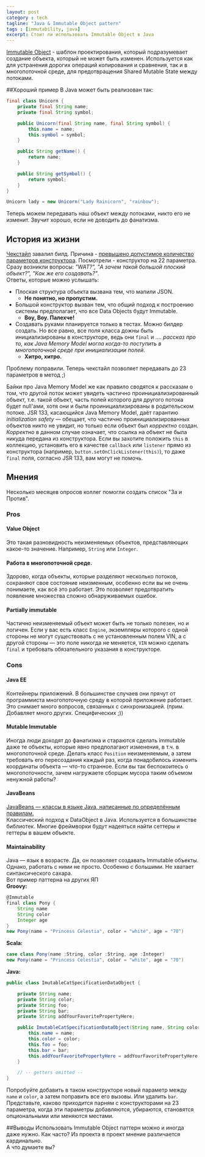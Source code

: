 ```yaml
---
layout: post
category : tech
tagline: "Java & Immutable Object pattern"
tags : [immutability, java]
excerpt: Стоит ли использовать Immutable Object в Java
---
```

[Immutable Object](https://en.wikipedia.org/wiki/Immutable_pattern) - шаблон проектирования, который подразумевает создание объекта, который не может быть изменен. Используется как для устранения дорогих операций копирования и сравнения, так и в многопоточной среде, для предотвращения Shared Mutable State между потоками.  

##Хороший пример
В Java может быть реализован так:

```java
final class Unicorn {
	private final String name;
	private final String symbol;

	public Unicorn(final String name, final String symbol) {
		this.name = name;
		this.symbol = symbol;
	}

	public String getName() {
		return name;
	}

	public String getSymbol() {
		return symbol;
	}
}

Unicorn lady = new Unicorn("Lady Rainicorn", "rainbow");
```

Теперь можем передавать наш объект между потоками, никто его не изменит. Звучит хорошо, если не доводить до фанатизма.

## История из жизни
[Чекстайл](http://checkstyle.sourceforge.net) завалил билд. Причина - [превышено допустимое количество параметров конструктора](http://checkstyle.sourceforge.net/config_sizes.html#ParameterNumber). Посмотрели - конструктор на 22 параметра. Сразу возникли вопросы: *"WAT?", "А зачем такой большой плоский объект?", "Как же его создавать?"*.  
Ответы, которые можно услышать:  
 - Плоская структура объекта вызвана тем, что мапили JSON. 
    - **Не понятно, но пропустим.**   
 - Большой конструктор вызван тем, что общий подход к построению системы предполагает, что все Data Objects будут Immutable. 
    - **Воу, Воу. Палехче!**  
 - Создавать руками планируется только в тестах. Можно билдер создать. Но все равно, все поля класса дожны быть инициализированы в конструкторе, ведь они `final` и .... *рассказ про то, как Java Memory Model могла когда-то поступить в многопоточной среде при инициализации полей*. 
   - **Хитро, хитро.**

Проблему поправили. Теперь чекстайл позволяет передавать до 23 параметров в метод ;)

Байки про Java Memory Model же как правило сводятся к рассказам о том, что другой поток может увидеть частично проинициализированный объект, т.е. такой объект, часть полей которого для другого потока будет null'ами, хотя они и были проинициализированы в родительском потоке. JSR 133, касающийся Java Memory Model, даёт гарантию *initialization safety* — обещает, что частично проинициализированных объектов никто не увидит, но только если объект был *корректно* создан. *Корректно* в данном случае означает, что ссылка на объект не была никуда передана из конструктора. 
Если вы захотите положить ``this`` в коллекцию, установить его в качестве ``callback`` или ``listener`` прямо из конструктора (например, ``button.setOnClickListener(this)``), то даже ``final`` поля, согласно JSR 133, вам могут не помочь.

## Мнения
Несколько месяцев опросов коллег помогли создать список "За и Против". 
### Pros
#### Value Object
Это такая разновидность неизменяемых объектов, представляющих какое-то значение. Например, ``String`` или ``Integer``.
#### Работа в многопоточной среде. 
Здорово, когда объекты, которые разделяют несколько потоков, сохраняют свое состояние неизменным, особенно если вы не очень понимаете, как всё это работает. Это позволяет предотвратить появление множества сложно обнаруживаемых ошибок.
#### Partially immutable
Частично неизменяемый объект может быть не только полезен, но и логичен. Если у вас есть класс ``Engine``, экземпляры которого с одной стороны не могут существовать с не установленным полем VIN, а с другой стороны — это поле никогда не меняется, ``VIN`` можно сделать ``final`` и требовать обязательного указания в конструкторе.
### Cons
#### Java EE
Контейнеры приложений. В большинстве случаев они прячут от программиста многопоточную среду в которой приложение работает. Это снимает много вопросов, связанных с синхронизацией. (прим. Добавляет много других. Специфических ;))
#### Mutable Immutable
Иногда люди доходят до фанатизма и стараются сделать immutable даже те объекты, которые явно предполагают изменения, в т.ч. в многопоточной среде. 
Делать класс ``Position`` неизменяемым, а затем требовать его пересоздания каждый раз, когда понадобилось изменить координаты объекта — что-то странное. Если вы так беспокоитесь о многопоточности, зачем нагружаете сборщик мусора таким объемом ненужной работы?
#### JavaBeans
[JavaBeans — классы в языке Java, написанные по определённым правилам.](https://ru.wikipedia.org/wiki/JavaBeans)  
Классический подход к DataObject в Java. Используется в большинстве библиотек.
Многие фреймворки будут надеяться найти сеттеры и геттеры в вашем объекте.
#### Maintainability
Java — язык в возрасте. Да, он позволяет создавать Immutable объекты. Однако, работать с ними не просто. Особенно с большими. Не хватает синтаксического сахара.  
Вот пример паттерна на других ЯП  
**Groovy:**

```groovy
@Immutable
final class Pony {
	String name
	String color
	Integer age
}
new Pony(name = "Princess Celestia", color = "white", age = "70")
```

**Scala:**

```scala
case class Pony(name :String, color :String, age :Integer)
new Pony(name = "Princess Celestia", color = "white", age = "70")
```

**Java:**

```java
public class ImutableCatSpecificationDataObject {

    private String name;
    private String color;
    private String foo;
    private String bar;
    private String addYourFavoritePropertyHere;

    public ImutableCatSpecificationDataObject(String name, String color, String foo, String bar, String addYourFavoritePropertyHere) {
        this.name = name;
        this.color = color;
        this.foo = foo;
        this.bar = bar;
        this.addYourFavoritePropertyHere = addYourFavoritePropertyHere;
    }

    // -- getters omitted --
}
```

Попробуйте добавить в таком конструкторе новый параметр между ``name`` и ``color``, а затем поправить все его вызовы. Или удалить ``bar``. Представьте, каково приходится парням с конструкторами на 23 параметра, когда эти параметры добавляются, убираются, становятся опциональными или меняются местами.

##Выводы
Использовать Immutable Object паттерн можно и иногда даже нужно. Как часто? Из проекта в проект мнение различается кардинально.  
А что думаете вы?



